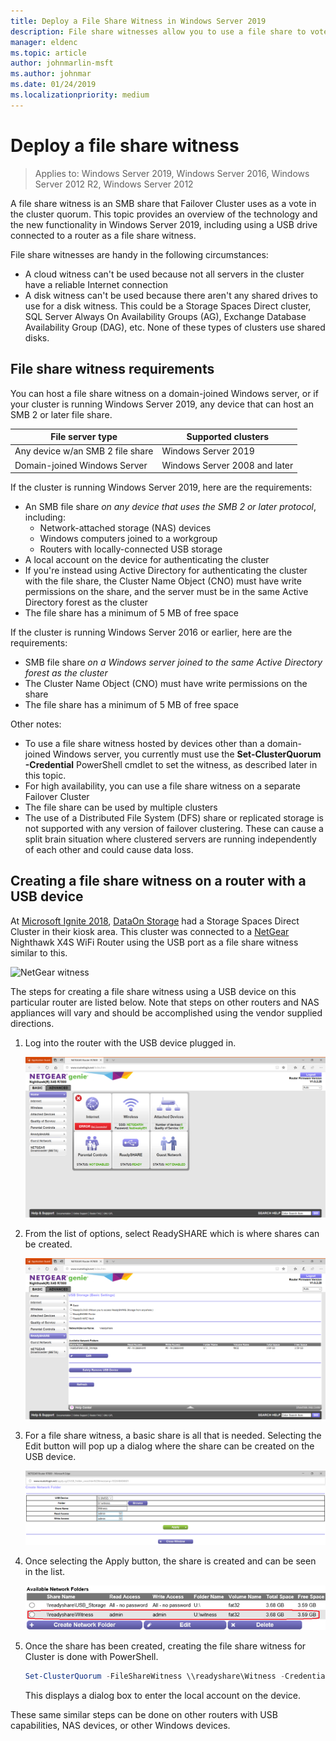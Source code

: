 ```yaml
---
title: Deploy a File Share Witness in Windows Server 2019
description: File share witnesses allow you to use a file share to vote in cluster quorum. This topic describes file share witnesses and the new functionality, including using a USB drive connected to a router as a file share witness.
manager: eldenc
ms.topic: article
author: johnmarlin-msft
ms.author: johnmar
ms.date: 01/24/2019
ms.localizationpriority: medium
---
```

# Deploy a file share witness

> Applies to: Windows Server 2019, Windows Server 2016, Windows Server 2012 R2, Windows Server 2012

A file share witness is an SMB share that Failover Cluster uses as a vote in the cluster quorum. This topic provides an overview of the technology and the new functionality in Windows Server 2019, including using a USB drive connected to a router as a file share witness.

File share witnesses are handy in the following circumstances:

- A cloud witness can't be used because not all servers in the cluster have a reliable Internet connection
- A disk witness can't be used because there aren't any shared drives to use for a disk witness. This could be a Storage Spaces Direct cluster, SQL Server Always On Availability Groups (AG), Exchange Database Availability Group (DAG), etc.  None of these types of clusters use shared disks.

## File share witness requirements

You can host a file share witness on a domain-joined Windows server, or if your cluster is running Windows Server 2019, any device that can host an SMB 2 or later file share.

|File server type                 | Supported clusters |
|---------------------------------|--------------------|
|Any device w/an SMB 2 file share | Windows Server 2019|
|Domain-joined Windows Server     | Windows Server 2008 and later|

If the cluster is running Windows Server 2019, here are the requirements:

- An SMB file share *on any device that uses the SMB 2 or later protocol*, including:
    - Network-attached storage (NAS) devices
    - Windows computers joined to a workgroup
    - Routers with locally-connected USB storage
- A local account on the device for authenticating the cluster
- If you're instead using Active Directory for authenticating the cluster with the file share, the Cluster Name Object (CNO) must have write permissions on the share, and the server must be in the same Active Directory forest as the cluster
- The file share has a minimum of 5 MB of free space

If the cluster is running  Windows Server 2016 or earlier, here are the requirements:

- SMB file share *on a Windows server joined to the same Active Directory forest as the cluster*
- The Cluster Name Object (CNO) must have write permissions on the share
- The file share has a minimum of 5 MB of free space

Other notes:
- To use a file share witness hosted by devices other than a domain-joined Windows server, you currently must use the **Set-ClusterQuorum -Credential** PowerShell cmdlet to set the witness, as described later in this topic.
- For high availability, you can use a file share witness on a separate Failover Cluster
- The file share can be used by multiple clusters
- The use of a Distributed File System (DFS) share or replicated storage is not supported with any version of failover clustering.  These can cause a split brain situation where clustered servers are running independently of each other and could cause data loss.

## Creating a file share witness on a router with a USB device

At [Microsoft Ignite 2018](https://azure.microsoft.com/ignite/), [DataOn Storage](http://www.dataonstorage.com/) had a Storage Spaces Direct Cluster in their kiosk area.  This cluster was connected to a [NetGear](https://www.netgear.com) Nighthawk X4S WiFi Router using the USB port as a file share witness similar to this.

![NetGear witness](media/File-Share-Witness/FSW1.png)

The steps for creating a file share witness using a USB device on this particular router are listed below.  Note that steps on other routers and NAS appliances will vary and should be accomplished using the vendor supplied directions.


1. Log into the router with the USB device plugged in.

   ![NetGear Interface](media/File-Share-Witness/FSW2.png)

2. From the list of options, select ReadySHARE which is where shares can be created.

   ![NetGear ReadySHARE](media/File-Share-Witness/FSW3.png)

3. For a file share witness, a basic share is all that is needed.  Selecting the Edit button will pop up a dialog where the share can be created on the USB device.

   ![NetGear Share Interface](media/File-Share-Witness/FSW4.png)

4. Once selecting the Apply button, the share is created and can be seen in the list.

   ![NetGear Shares](media/File-Share-Witness/FSW5.png)

5. Once the share has been created, creating the file share witness for Cluster is done with PowerShell.

   ```PowerShell
   Set-ClusterQuorum -FileShareWitness \\readyshare\Witness -Credential (Get-Credential)
   ```

   This displays a dialog box to enter the local account on the device.

These same similar steps can be done on other routers with USB capabilities, NAS devices, or other Windows devices.
